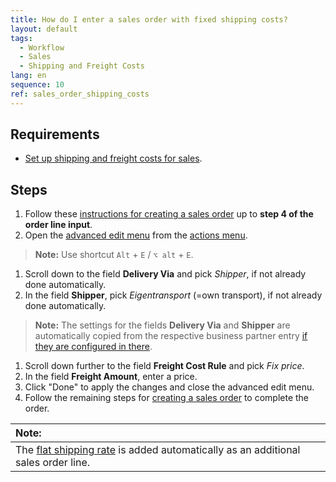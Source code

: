 ```yaml
---
title: How do I enter a sales order with fixed shipping costs?
layout: default
tags:
  - Workflow
  - Sales
  - Shipping and Freight Costs
lang: en
sequence: 10
ref: sales_order_shipping_costs
---
```


## Requirements
- [Set up shipping and freight costs for sales](Shipping_freight_costs_setup).

## Steps
1. Follow these [instructions for creating a sales order](SalesOrder_recording) up to **step 4 of the order line input**.
1. Open the [advanced edit menu](ViewModes) from the [actions menu](StartAction).
 >**Note:** Use shortcut `Alt` + `E` / `⌥ alt` + `E`.

1. Scroll down to the field **Delivery Via** and pick *Shipper*, if not already done automatically.
1. In the field **Shipper**, pick *Eigentransport* (=own transport), if not already done automatically.
 >**Note:** The settings for the fields **Delivery Via** and **Shipper** are automatically copied from the respective business partner entry [if they are configured in there](Setup_bpartner_shipping_costs).

1. Scroll down further to the field **Freight Cost Rule** and pick *Fix price*.
1. In the field **Freight Amount**, enter a price.
1. Click "Done" to apply the changes and close the advanced edit menu.
1. Follow the remaining steps for [creating a sales order](SalesOrder_recording) to complete the order.

| **Note:** |
| :--- |
| The [flat shipping rate](Add_product_shipping_costs) is added automatically as an additional sales order line. |
